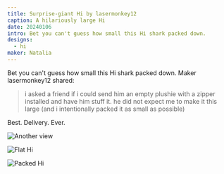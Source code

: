 ```yaml
---
title: Surprise-giant Hi by lasermonkey12
caption: A hilariously large Hi
date: 20240106
intro: Bet you can't guess how small this Hi shark packed down.
designs:
  - hi
maker: Natalia
---
```


Bet you can't guess how small this Hi shark packed down. Maker lasermonkey12 shared:

> i asked a friend if i could send him an empty plushie with a zipper installed and have him stuff it.  he did not expect me to make it this large (and i intentionally packed it as small as possible)

Best. Delivery. Ever.

![Another view](https://imagedelivery.net/ouSuR9yY1bHt-fuAokSA5Q/showcase-surprise-giant-hi-by-lasermonkey12-1/public "Another view")

![Flat Hi](https://imagedelivery.net/ouSuR9yY1bHt-fuAokSA5Q/showcase-surprise-giant-hi-by-lasermonkey12-2/public "Flat Hi")

![Packed Hi](https://imagedelivery.net/ouSuR9yY1bHt-fuAokSA5Q/showcase-surprise-giant-hi-by-lasermonkey12-3/public "Packed Hi")
